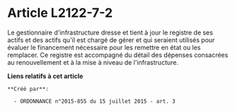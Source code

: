 # Article L2122-7-2

Le gestionnaire d'infrastructure dresse et tient à jour le registre de ses actifs et des actifs qu'il est chargé de gérer et
qui seraient utilisés pour évaluer le financement nécessaire pour les remettre en état ou les remplacer. Ce registre est
accompagné du détail des dépenses consacrées au renouvellement et à la mise à niveau de l'infrastructure.

**Liens relatifs à cet article**

	**Créé par**:

	  - ORDONNANCE n°2015-855 du 15 juillet 2015 - art. 3
